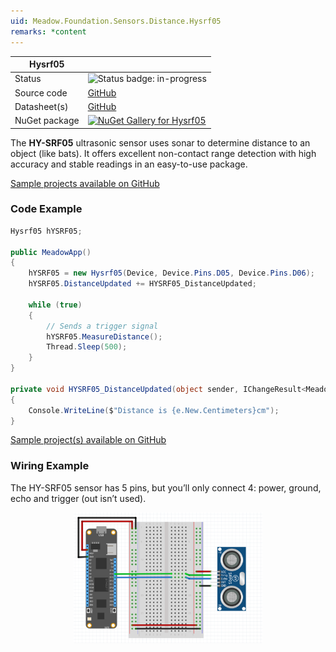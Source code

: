```yaml
---
uid: Meadow.Foundation.Sensors.Distance.Hysrf05
remarks: *content
---
```


| Hysrf05 | |
|--------|--------|
| Status | <img src="https://img.shields.io/badge/InProgress-yellow" style="width: auto; height: -webkit-fill-available;" alt="Status badge: in-progress" /> |
| Source code | [GitHub](https://github.com/WildernessLabs/Meadow.Foundation/tree/main/Source/Meadow.Foundation.Peripherals/Sensors.Distance.Hysrf05) |
| Datasheet(s) | [GitHub](https://github.com/WildernessLabs/Meadow.Foundation/tree/main/Source/Meadow.Foundation.Peripherals/Sensors.Distance.Hysrf05/Datasheet) |
| NuGet package | <a href="https://www.nuget.org/packages/Meadow.Foundation.Sensors.Distance.Hysrf05/" target="_blank"><img src="https://img.shields.io/nuget/v/Meadow.Foundation.Sensors.Distance.Hysrf05.svg?label=Meadow.Foundation.Sensors.Distance.Hysrf05" alt="NuGet Gallery for Hysrf05" /></a> |

The **HY-SRF05** ultrasonic sensor uses sonar to determine distance to an object (like bats). It offers excellent non-contact range detection with high accuracy and stable readings in an easy-to-use package.

[Sample projects available on GitHub](https://github.com/WildernessLabs/Meadow.Foundation/tree/master/Source/Meadow.Foundation.Peripherals/Sensors.Distance.Hysrf05/Samples/) 

### Code Example

```csharp
Hysrf05 hYSRF05;

public MeadowApp()
{
    hYSRF05 = new Hysrf05(Device, Device.Pins.D05, Device.Pins.D06);
    hYSRF05.DistanceUpdated += HYSRF05_DistanceUpdated;

    while (true)
    {
        // Sends a trigger signal
        hYSRF05.MeasureDistance();
        Thread.Sleep(500);
    }
}

private void HYSRF05_DistanceUpdated(object sender, IChangeResult<Meadow.Units.Length> e)
{
    Console.WriteLine($"Distance is {e.New.Centimeters}cm");
}

```

[Sample project(s) available on GitHub](https://github.com/WildernessLabs/Meadow.Foundation/tree/main/Source/Meadow.Foundation.Peripherals/Sensors.Distance.Hysrf05/Samples/Hysrf05_Sample)

### Wiring Example

The HY-SRF05 sensor has 5 pins, but you’ll only connect 4: power, ground, echo and trigger (out isn’t used).

<img src="../../API_Assets/Meadow.Foundation.Sensors.Distance.HYSRF05/HYSRF05_Fritzing.svg" 
    style="width: 60%; display: block; margin-left: auto; margin-right: auto;" />




